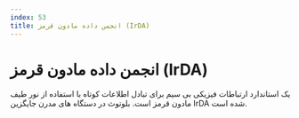 ```yaml
---
index: 53
title: انجمن داده مادون قرمز (IrDA)
---
```

# انجمن داده مادون قرمز (IrDA)

یک استاندارد ارتباطات فیزیکی بی سیم برای تبادل اطلاعات کوتاه با استفاده از نور طیف مادون قرمز است. بلوتوث در دستگاه های مدرن جایگزین IrDA شده است.